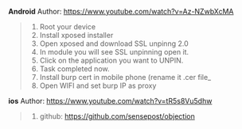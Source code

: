 **Android**
Author: https://www.youtube.com/watch?v=Az-NZwbXcMA


> 1. Root your device
> 1. Install xposed installer
> 1. Open xposed and download SSL unpinng 2.0
> 1. In module you will see SSL unpinning open it.
> 1. Click on the application you want to UNPIN.
> 1. Task completed now.
> 1. Install burp cert in mobile phone (rename it .cer file_
> 1. Open WIFI and set burp IP as proxy

**ios**
Author: https://www.youtube.com/watch?v=tR5s8Vu5dhw

> 1. github: https://github.com/sensepost/objection
